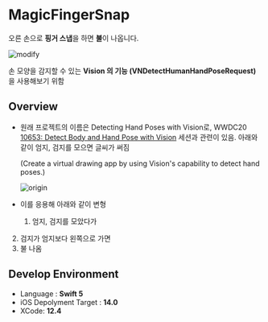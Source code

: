# MagicFingerSnap

오른 손으로 **핑거 스냅**을 하면 **불**이 나옵니다.

![modify](https://github.com/sujinnaljin/MagicFingerSnap/blob/master/GIF/modified.GIF)

손 모양을 감지할 수 있는 **Vision 의 기능 (VNDetectHumanHandPoseRequest)** 을 사용해보기 위함

## Overview
- 원래 프로젝트의 이름은 Detecting Hand Poses with Vision로, WWDC20 [10653: Detect Body and Hand Pose with Vision](https://developer.apple.com/videos/play/wwdc2020/10653/) 세션과 관련이 있음. 아래와 같이 엄지, 검지를 모으면 글씨가 써짐

  (Create a virtual drawing app by using Vision's capability to detect hand poses.)

  ![origin](https://github.com/sujinnaljin/MagicFingerSnap/blob/master/GIF/original.GIF)

- 이를 응용해 아래와 같이 변형

  1. 엄지, 검지를 모았다가 
2. 검지가 엄지보다 왼쪽으로 가면 
  3. 불 나옴

## Develop Environment

- Language : **Swift 5**
- iOS Depolyment Target : **14.0**
- XCode: **12.4**